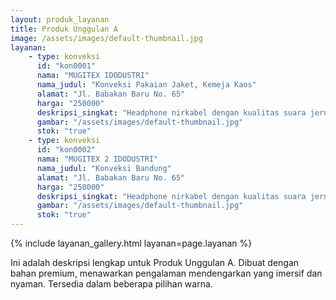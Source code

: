 ```yaml
---
layout: produk_layanan
title: Produk Unggulan A
image: /assets/images/default-thumbnail.jpg
layanan:
    - type: konveksi
      id: "kon0001"
      nama: "MUGITEX IDODUSTRI"
      nama_judul: "Konveksi Pakaian Jaket, Kemeja Kaos"
      alamat: "Jl. Babakan Baru No. 65"
      harga: "250000"
      deskripsi_singkat: "Headphone nirkabel dengan kualitas suara jernih."
      gambar: "/assets/images/default-thumbnail.jpg"
      stok: "true"
    - type: konveksi
      id: "kon0002"
      nama: "MUGITEX 2 IDODUSTRI"
      nama_judul: "Konveksi Bandung"
      alamat: "Jl. Babakan Baru No. 65"
      harga: "250000"
      deskripsi_singkat: "Headphone nirkabel dengan kualitas suara jernih."
      gambar: "/assets/images/default-thumbnail.jpg"
      stok: "true"
---
```



{% include layanan_gallery.html layanan=page.layanan %}

Ini adalah deskripsi lengkap untuk Produk Unggulan A.
Dibuat dengan bahan premium, menawarkan pengalaman mendengarkan yang imersif dan nyaman.
Tersedia dalam beberapa pilihan warna.
